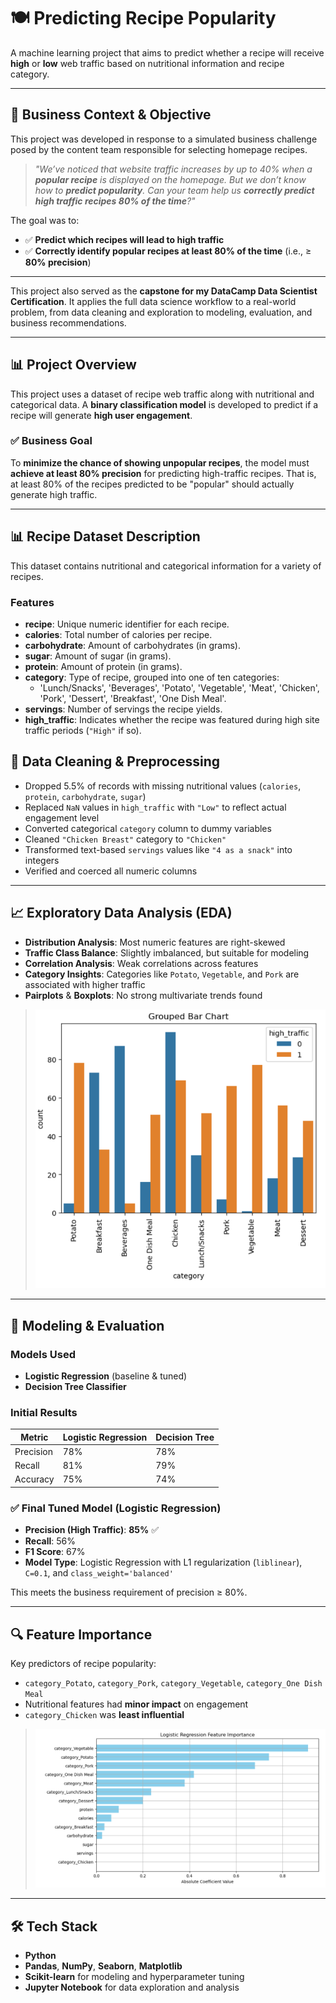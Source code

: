 
# 🍽️ Predicting Recipe Popularity 
A machine learning project that aims to predict whether a recipe will receive **high** or **low** web traffic based on nutritional information and recipe category.

---

## 🔧 Business Context & Objective

This project was developed in response to a simulated business challenge posed by the content team responsible for selecting homepage recipes.

> _"We’ve noticed that website traffic increases by up to 40% when a **popular recipe** is displayed on the homepage. But we don’t know how to **predict popularity**. Can your team help us **correctly predict high traffic recipes 80% of the time**?"_

The goal was to:
- ✅ **Predict which recipes will lead to high traffic**
- ✅ **Correctly identify popular recipes at least 80% of the time** (i.e., ≥ **80% precision**)

---

This project also served as the **capstone for my DataCamp Data Scientist Certification**. It applies the full data science workflow to a real-world problem, from data cleaning and exploration to modeling, evaluation, and business recommendations.

---

## 📊 Project Overview

This project uses a dataset of recipe web traffic along with nutritional and categorical data. A **binary classification model** is developed to predict if a recipe will generate **high user engagement**.

### ✅ Business Goal

To **minimize the chance of showing unpopular recipes**, the model must **achieve at least 80% precision** for predicting high-traffic recipes. That is, at least 80% of the recipes predicted to be "popular" should actually generate high traffic.

---

## 📊 Recipe Dataset Description

This dataset contains nutritional and categorical information for a variety of recipes.

### Features

- **recipe**: Unique numeric identifier for each recipe.
- **calories**: Total number of calories per recipe.
- **carbohydrate**: Amount of carbohydrates (in grams).
- **sugar**: Amount of sugar (in grams).
- **protein**: Amount of protein (in grams).
- **category**: Type of recipe, grouped into one of ten categories:
  - 'Lunch/Snacks', 'Beverages', 'Potato', 'Vegetable', 'Meat', 'Chicken', 'Pork', 'Dessert', 'Breakfast', 'One Dish Meal'.
- **servings**: Number of servings the recipe yields.
- **high_traffic**: Indicates whether the recipe was featured during high site traffic periods (`"High"` if so).

## 🧹 Data Cleaning & Preprocessing

- Dropped 5.5% of records with missing nutritional values (`calories`, `protein`, `carbohydrate`, `sugar`)
- Replaced `NaN` values in `high_traffic` with `"Low"` to reflect actual engagement level
- Converted categorical `category` column to dummy variables
- Cleaned `"Chicken Breast"` category to `"Chicken"`
- Transformed text-based `servings` values like `"4 as a snack"` into integers
- Verified and coerced all numeric columns

---

## 📈 Exploratory Data Analysis (EDA)

- **Distribution Analysis**: Most numeric features are right-skewed
- **Traffic Class Balance**: Slightly imbalanced, but suitable for modeling
- **Correlation Analysis**: Weak correlations across features
- **Category Insights**: Categories like `Potato`, `Vegetable`, and `Pork` are associated with higher traffic
- **Pairplots** & **Boxplots**: No strong multivariate trends found

> ![Visualization](./chart1.png)

---

## 🤖 Modeling & Evaluation

### Models Used

- **Logistic Regression** (baseline & tuned)
- **Decision Tree Classifier**

### Initial Results

| Metric      | Logistic Regression | Decision Tree |
|-------------|---------------------|---------------|
| Precision   | 78%                 | 78%           |
| Recall      | 81%                 | 79%           |
| Accuracy    | 75%                 | 74%           |

### ✅ Final Tuned Model (Logistic Regression)

- **Precision (High Traffic)**: **85%** ✅
- **Recall**: 56%
- **F1 Score**: 67%
- **Model Type**: Logistic Regression with L1 regularization (`liblinear`), `C=0.1`, and `class_weight='balanced'`

This meets the business requirement of precision ≥ 80%.

---

## 🔍 Feature Importance

Key predictors of recipe popularity:

- `category_Potato`, `category_Pork`, `category_Vegetable`, `category_One Dish Meal`
- Nutritional features had **minor impact** on engagement
- `category_Chicken` was **least influential**

> ![Feature Importance](./chart2.png)

---

## 🛠️ Tech Stack

- **Python**
- **Pandas**, **NumPy**, **Seaborn**, **Matplotlib**
- **Scikit-learn** for modeling and hyperparameter tuning
- **Jupyter Notebook** for data exploration and analysis
